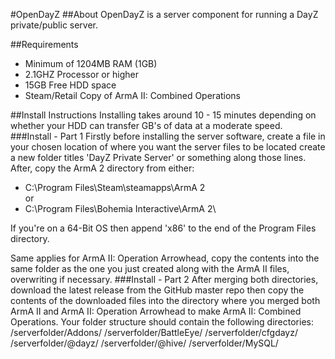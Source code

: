 #OpenDayZ
##About
OpenDayZ is a server component for running a DayZ private/public server.

##Requirements
* Minimum of 1204MB RAM (1GB)
* 2.1GHZ Processor or higher
* 15GB Free HDD space
* Steam/Retail Copy of ArmA II: Combined Operations

##Install Instructions
Installing takes around 10 - 15 minutes depending on whether your HDD can transfer GB's of data at a moderate speed.
###Install - Part 1
Firstly before installing the server software, create a file in your chosen location of where you want the server files to be located create a new folder titles 'DayZ Private Server' or something along those lines. After, copy the ArmA 2 directory from either:

* C:\Program Files\Steam\steamapps\ArmA 2\
  or
* C:\Program Files\Bohemia Interactive\ArmA 2\

If you're on a 64-Bit OS then append 'x86' to the end of the Program Files directory.

Same applies for ArmA II: Operation Arrowhead, copy the contents into the same folder as the one you just created along with the ArmA II files, overwriting if necessary.
###Install - Part 2
After merging both directories, download the latest release from the GitHub master repo then copy the contents of the downloaded files into the directory where you merged both ArmA II and ArmA II: Operation Arrowhead to make ArmA II: Combined Operations. Your folder structure should contain the following directories:
      /serverfolder/Addons/
      /serverfolder/BattleEye/
      /serverfolder/cfgdayz/
      /serverfolder/@dayz/
      /serverfolder/@hive/
      /serverfolder/MySQL/
